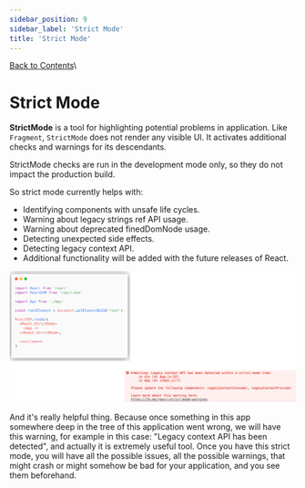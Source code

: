 ```yaml
---
sidebar_position: 9
sidebar_label: 'Strict Mode'
title: 'Strict Mode'
---
```


[Back to Contents](../../README.md#module-1)\

# Strict Mode

**StrictMode** is a tool for highlighting potential problems in application.
Like `Fragment`, `StrictMode` does not render any visible UI.
It activates additional checks and warnings for its descendants.

StrictMode checks are run in the development mode only, so they do not impact the production build.

So strict mode currently helps with:

- Identifying components with unsafe life cycles.
- Warning about legacy strings ref API usage.
- Warning about deprecated finedDomNode usage.
- Detecting unexpected side effects.
- Detecting legacy context API.
- Additional functionality will be added with the future releases of React.

![Strict Mode image 1](images/strict-mode-img1.png)

And it's really helpful thing.
Because once something in this app somewhere deep in the tree of this application went wrong, we will have this warning, for example in this case: "Legacy context API has been detected", and actually it is extremely useful tool.
Once you have this strict mode, you will have all the possible issues, all the possible warnings, that might crash or might somehow be bad for your application, and you see them beforehand.
